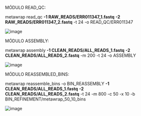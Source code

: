 MÓDULO READ_QC:

metawrap read_qc **-1 RAW_READS/ERR011347_1.fastq** **-2 RAW_READS/ERR011347_2.fastq** -t 24 -o READ_QC/ERR011347

![image](https://github.com/user-attachments/assets/d5bebaf1-c893-45d3-85a2-00d25f0eebe1)

MÓDULO ASSEMBLY:

metawrap assembly **-1 CLEAN_READS/ALL_READS_1.fastq** **-2 CLEAN_READS/ALL_READS_2.fastq** -m 200 -t 24 -o ASSEMBLY

![image](https://github.com/user-attachments/assets/d1062f63-eee6-4601-8cb7-95a904955fd8)

MÓDULO REASSEMBLED_BINS:

metawrap reassemble_bins -o BIN_REASSEMBLY **-1 CLEAN_READS/ALL_READS_1.fastq** **-2 CLEAN_READS/ALL_READS_2.fastq** -t 24 -m 800 -c 50 -x 10 -b BIN_REFINEMENT/metawrap_50_10_bins

![image](https://github.com/user-attachments/assets/f4ad1720-0447-4210-aab3-10db2dcdd2a1)

